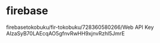 # firebase
firebasetokobuku/fir-tokobuku/728360580266/Web API Key  AIzaSyB70LAEcqAO5gfnvRwHH9xjnvRzhl5JmrE
